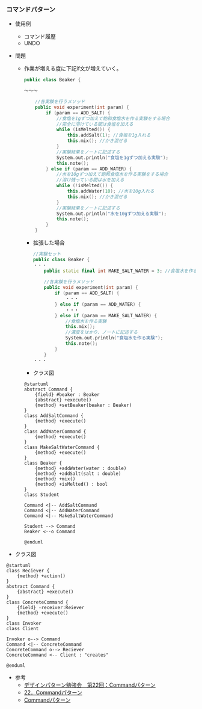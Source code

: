 ﻿### コマンドパターン

* 使用例
  - コマンド履歴
  - UNDO

* 問題
  - 作業が増える度に下記if文が増えていく。
    ```cpp
    public class Beaker {

    ～～～

        //各実験を行うメソッド
        public void experiment(int param) {
            if (param == ADD_SALT) {
                //食塩を1gずつ加えて飽和食塩水を作る実験をする場合
                //完全に溶けている間は食塩を加える
                while (isMelted()) {
                    this.addSalt(1); //食塩を1g入れる
                    this.mix(); //かき混ぜる
                }
                //実験結果をノートに記述する
                System.out.println("食塩を1gずつ加える実験");
                this.note();
            } else if (param == ADD_WATER) {
                //水を10gずつ加えて飽和食塩水を作る実験をする場合
                //溶け残っている間は水を加える
                while (!isMelted()) {
                    this.addWater(10); //水を10g入れる
                    this.mix(); //かき混ぜる
                }
                //実験結果をノートに記述する
                System.out.println("水を10gずつ加える実験");
                this.note();
            }
        }
    ```
    - 拡張した場合
        ```cpp
        //実験セット
        public class Beaker {
        ・・・
            public static final int MAKE_SALT_WATER = 3; //食塩水を作る場合
            
            //各実験を行うメソッド
            public void experiment(int param) {
                if (param == ADD_SALT) {
                    ・・・
                } else if (param == ADD_WATER) {
                    ・・・
                } else if (param == MAKE_SALT_WATER) {
                    //食塩水を作る実験
                    this.mix();
                    //濃度をはかり、ノートに記述する
                    System.out.println("食塩水を作る実験");
                    this.note();
                }
            }
        ・・・
        ```
    - クラス図
    ```plantuml
    @startuml
    abstract Command {
        {field} #beaker : Beaker
        {abstract} +execute()
        {method} +setBeaker(beaker : Beaker)
    }
    class AddSaltCommand {
        {method} +execute()
    }
    class AddWaterCommand {
        {method} +execute()
    }
    class MakeSaltWaterCommand {
        {method} +execute()
    }
    class Beaker {
        {method} +addWater(water : double)
        {method} +addSalt(salt : double)
        {method} +mix()
        {method} +isMelted() : bool
    }
    class Student

    Command <|-- AddSaltCommand
    Command <|-- AddWaterCommand
    Command <|-- MakeSaltWaterCommand

    Student --> Command
    Beaker <--o Command

    @enduml
    ```

* クラス図
```plantuml
@startuml
class Reciever {
    {method} +action()
}
abstract Command {
    {abstract} +execute()
}
class ConcreteCommand {
    {field} -receiver:Reiever
    {method} +execute()
}
class Invoker
class Client

Invoker o--> Command
Command <|-- ConcreteCommand
ConcreteCommand o--> Reciever
ConcreteCommand <-- Client : "creates"

@enduml
```

* 参考
  - [デザインパターン勉強会　第22回：Commandパターン](https://qiita.com/skyc_lin/items/0b4bbebd19225eaed054)
  - [22．Commandパターン](https://www.techscore.com/tech/DesignPattern/Command.html/)
  - [Commandパターン](https://gist.github.com/fujimisakari/2149e54c2e0db573017ac42e0f6a9772)